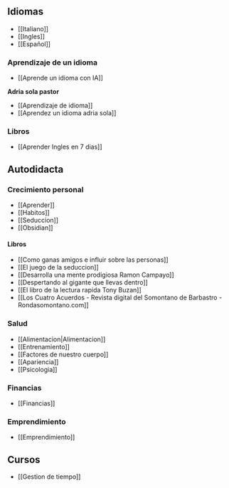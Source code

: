 ## Idiomas
- [[Italiano]]
- [[Ingles]]
- [[Español]]

### Aprendizaje de un idioma
- [[Aprende un idioma con IA]]

**Adria sola pastor**
- [[Aprendizaje de idioma]]
- [[Aprendez un idioma adria sola]]

### Libros
- [[Aprender Ingles en 7 dias]]

## Autodidacta


### Crecimiento personal
- [[Aprender]]
- [[Habitos]]
- [[Seduccion]]
- [[Obsidian]]
#### Libros
- [[Como ganas amigos e influir sobre las personas]]
- [[El juego de la seduccion]]
- [[Desarrolla una mente prodigiosa Ramon Campayo]]
- [[Despertando al gigante que llevas dentro]]
- [[El libro de la lectura rapida Tony Buzan]]
- [[Los Cuatro Acuerdos - Revista digital del Somontano de Barbastro - Rondasomontano.com]]
### Salud
- [[Alimentacion|Alimentacion]]
- [[Entrenamiento]]
- [[Factores de nuestro cuerpo]]
- [[Apariencia]]
- [[Psicologia]]
### Financias
- [[Financias]]

### Emprendimiento
- [[Emprendimiento]]


## Cursos
- [[Gestion de tiempo]]